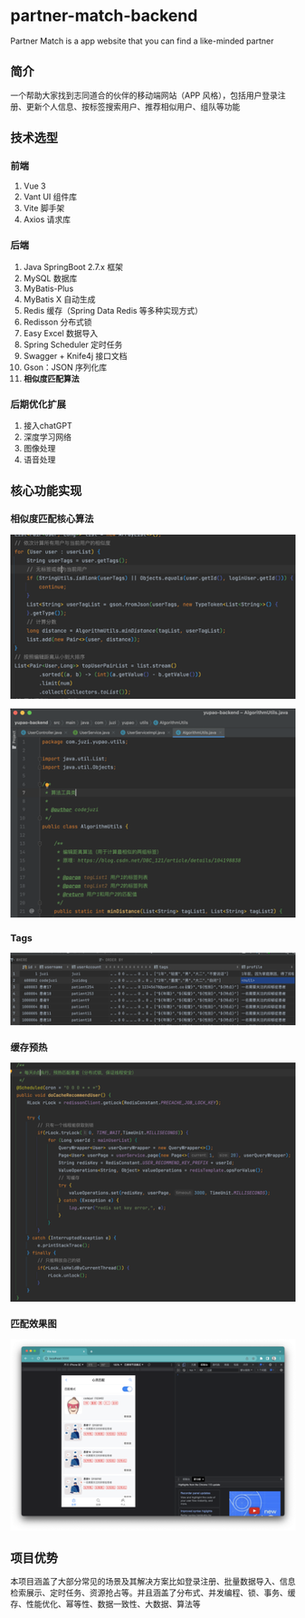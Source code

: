 # partner-match-backend
Partner Match is a app website that you can  find a like-minded partner
## 简介

一个帮助大家找到志同道合的伙伴的移动端网站（APP 风格），包括用户登录注册、更新个人信息、按标签搜索用户、推荐相似用户、组队等功能

## 技术选型

### 前端

1. Vue 3
2. Vant UI 组件库
3. Vite 脚手架
4. Axios 请求库

### 后端

1. Java SpringBoot 2.7.x 框架
2. MySQL 数据库
3. MyBatis-Plus
4. MyBatis X 自动生成
5. Redis 缓存（Spring Data Redis 等多种实现方式）
6. Redisson 分布式锁
7. Easy Excel 数据导入
8. Spring Scheduler 定时任务
9. Swagger + Knife4j 接口文档
10. Gson：JSON 序列化库
11. **相似度匹配算法**

### 后期优化扩展

1. 接入chatGPT
2. 深度学习网络
3. 图像处理
4. 语音处理



## 核心功能实现

### 相似度匹配核心算法

![match-user](https://raw.githubusercontent.com/dingxinliang88/figure/master/img/match-user.png)

![algorithm-match](https://raw.githubusercontent.com/dingxinliang88/figure/master/img/algorithm-match.png)

### Tags

![tags](https://raw.githubusercontent.com/dingxinliang88/figure/master/img/tags.png)

### 缓存预热

![precache](https://raw.githubusercontent.com/dingxinliang88/figure/master/img/precache.png)

### 匹配效果图

![match](https://raw.githubusercontent.com/dingxinliang88/figure/master/img/match.png)

## 项目优势

本项目涵盖了大部分常见的场景及其解决方案比如登录注册、批量数据导入、信息检索展示、定时任务、资源抢占等。并且涵盖了分布式、并发编程、锁、事务、缓存、性能优化、幂等性、数据一致性、大数据、算法等
